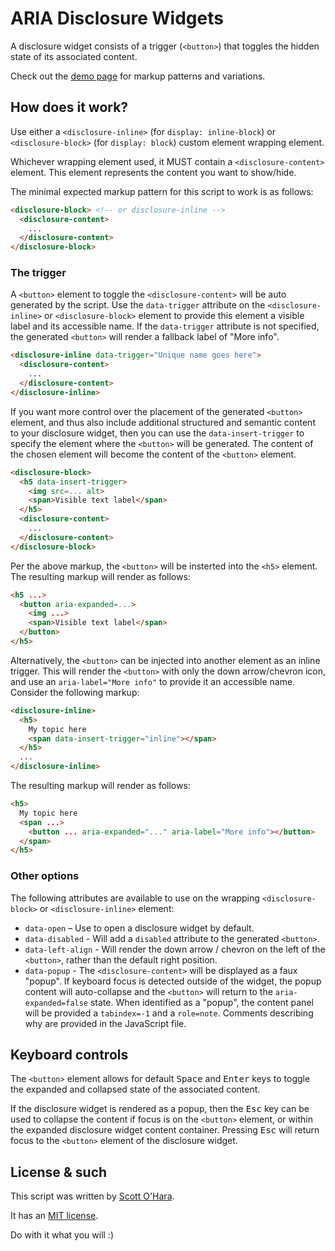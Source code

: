 # ARIA Disclosure Widgets  

A disclosure widget consists of a trigger (`<button>`) that toggles the hidden state of its associated content.  

Check out the [demo page](https://scottaohara.github.io/aria_disclosure_widget/) for markup patterns and variations.


## How does it work?  

Use either a `<disclosure-inline>` (for `display: inline-block`) or `<disclosure-block>` (for `display: block`) custom element wrapping element.

Whichever wrapping element used, it MUST contain a `<disclosure-content>` element. This element represents the content you want to show/hide. 

The minimal expected markup pattern for this script to work is as follows:
```html
<disclosure-block> <!-- or disclosure-inline -->
  <disclosure-content>
    ...
  </disclosure-content>
</disclosure-block>
```

### The trigger

A `<button>` element to toggle the `<disclosure-content>` will be auto generated by the script. Use the `data-trigger` attribute on the `<disclosure-inline>` or `<disclosure-block>` element to provide this element a visible label and its accessible name.  If the `data-trigger` attribute is not specified, the generated `<button>` will render a fallback label of "More info".

```html
<disclosure-inline data-trigger="Unique name goes here">
  <disclosure-content>
    ...
  </disclosure-content>
</disclosure-inline>
```

If you want more control over the placement of the generated `<button>` element, and thus also include additional structured and semantic content to your disclosure widget, then you can use the `data-insert-trigger` to specify the element where the `<button>` will be generated.  The content of the chosen element will become the content of the `<button>` element.

```html
<disclosure-block>
  <h5 data-insert-trigger>
    <img src=... alt>
    <span>Visible text label</span>
  </h5>
  <disclosure-content>
    ...
  </disclosure-content>
</disclosure-block>
```

Per the above markup, the `<button>` will be insterted into the `<h5>` element.  The resulting markup will render as follows:
```html
<h5 ...>
  <button aria-expanded=...>
    <img ...>
    <span>Visible text label</span>
  </button>
</h5>
```

Alternatively, the `<button>` can be injected into another element as an inline trigger. This will render the `<button>` with only the down arrow/chevron icon, and use an `aria-label="More info"` to provide it an accessible name.  Consider the following markup:

```html
<disclosure-inline>
  <h5>
    My topic here
    <span data-insert-trigger="inline"></span>
  </h5>
  ...
</disclosure-inline>
```

The resulting markup will render as follows:
```html
<h5>
  My topic here
  <span ...>
    <button ... aria-expanded="..." aria-label="More info"></button>
  </span>
</h5>
```


### Other options

The following attributes are available to use on the wrapping `<disclosure-block>` or `<disclosure-inline>` element:
* `data-open` – Use to open a disclosure widget by default.
* `data-disabled` - Will add a `disabled` attribute to the generated `<button>`.
* `data-left-align` - Will render the down arrow / chevron on the left of the `<button>`, rather than the default right position.
* `data-popup` - The `<disclosure-content>` will be displayed as a faux "popup". If keyboard focus is detected outside of the widget, the popup content will auto-collapse and the `<button>` will return to the `aria-expanded=false` state. When identified as a "popup", the content panel will be provided a `tabindex=-1` and a `role=note`. Comments describing why are provided in the JavaScript file.


## Keyboard controls

The `<button>` element allows for default <kbd>Space</kbd> and <kbd>Enter</kbd> keys to toggle the expanded and collapsed state of the associated content.

If the disclosure widget is rendered as a popup, then the <kbd>Esc</kbd> key can be used to collapse the content if focus is on the `<button>` element, or within the expanded disclosure widget content container.  Pressing <kbd>Esc</kbd> will return focus to the `<button>` element of the disclosure widget.


## License & such  
This script was written by [Scott O'Hara](https://twitter.com/scottohara).

It has an [MIT license](https://github.com/scottaohara/accessible-components/blob/master/LICENSE.md).

Do with it what you will :)
